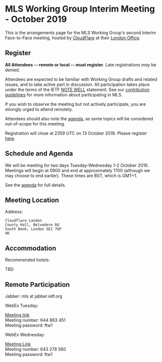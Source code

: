 # MLS Working Group Interim Meeting - October 2019

This is the arrangements page for the MLS Working Group's second Interim Face-to-Face meeting,
hosted by [CloudFlare](https://www.cloudflare.com/) at their [London Office](https://www.cloudflare.com/about-overview/).

## Register

**All Attendees -- remote or local -- must register**. Late registrations _may_ be denied.

Attendees are expected to be familiar with Working Group drafts and related issues, and to take active part in discussion. All participation takes place under the terms of the IETF [NOTE WELL](https://www.ietf.org/about/note-well.html) statement. See our [contribution guidelines](../CONTRIBUTING.md) for more information about participating in MLS.

If you wish to observe the meeting but not actively participate, you are strongly urged to attend remotely.

Attendees should also note the [agenda](agenda.md), as some topics will be considered out-of-scope for this meeting.

Registration will close at 2359 UTC on 13 October 2019.  Please register [here](https://forms.gle/FAB8jUpLXo6tmaC58).

## Schedule and Agenda

We will be meeting for two days Tuesday-Wednesday 1-2 October 2019. Meetings will begin at 0900 and end at
approximately 1700 (although we may choose to end earlier).  These times are BST, which is GMT+1.

See the [agenda](agenda.md) for full details.

## Meeting Location

Address:

    Cloudflare London
    County Hall, Belvedere Rd 
    South Bank, London SE1 7GP
    UK

## Accommodation

Recommended hotels:

TBD
<!--
## Network

## Transportation
-->

## Remote Participation

Jabber: mls at jabber.ietf.org

WebEx Tuesday:
 
[Meeting link](https://ietf.webex.com/ietf/j.php?MTID=mcc881216e9ce2341f57d9b4b66bf1faf) \
Meeting number: 644 863 451 \
Meeting password: ftw1

WebEx Wednesday:
 
[Meeting Link](https://ietf.webex.com/ietf/j.php?MTID=m63477cbbe3ca719c9c1ad111def527c3) \
Meeting number: 643 278 560 \
Meeting password: ftw1
